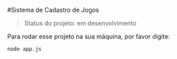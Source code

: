 #Sistema de Cadastro de Jogos

> Status do projeto: em desenvolvimento

Para rodar esse projeto na sua máquina, por favor digite:

 ```
node app.js
 ```

